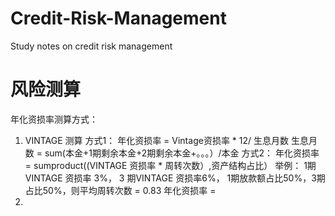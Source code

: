 # Credit-Risk-Management
Study notes on credit risk management

# 风险测算
年化资损率测算方式：
1. VINTAGE 测算
   方式1：
   年化资损率 = Vintage资损率 * 12/ 生息月数
   生息月数 = sum(本金+1期剩余本金+2期剩余本金+。。。）/本金
   方式2：
   年化资损率 = sumproduct((VINTAGE 资损率 * 周转次数）,资产结构占比）
   举例：
   1期 VINTAGE 资损率 3%， 3 期VINTAGE 资损率6%， 1期放款额占比50%，3期占比50%，则平均周转次数 = 0.83
   年化资损率 = 
3. 
